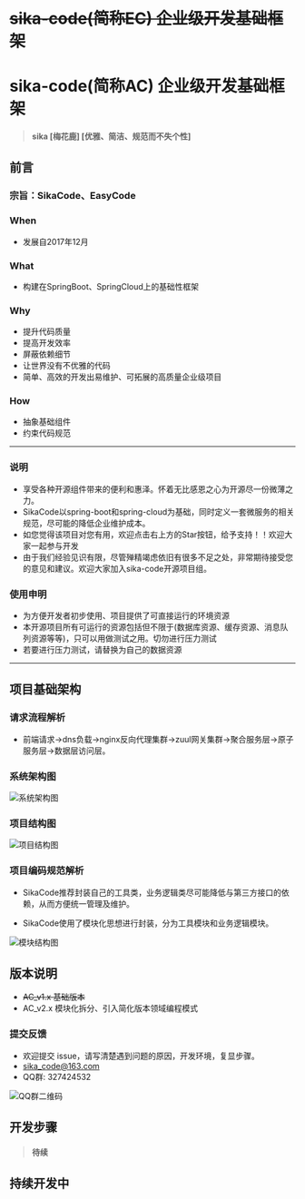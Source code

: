 # ~~sika-code(简称EC) 企业级开发基础框架~~

# sika-code(简称AC) 企业级开发基础框架

> #### sika [梅花鹿] [优雅、简洁、规范而不失个性]

## 前言

### 宗旨：SikaCode、EasyCode

### When

- 发展自2017年12月

### What

- 构建在SpringBoot、SpringCloud上的基础性框架

### Why

- 提升代码质量
- 提高开发效率
- 屏蔽依赖细节
- 让世界没有不优雅的代码
- 简单、高效的开发出易维护、可拓展的高质量企业级项目

### How

- 抽象基础组件
- 约束代码规范

---

###    说明

- 享受各种开源组件带来的便利和惠泽。怀着无比感恩之心为开源尽一份微薄之力。
- SikaCode以spring-boot和spring-cloud为基础，同时定义一套微服务的相关规范，尽可能的降低企业维护成本。
- 如您觉得该项目对您有用，欢迎点击右上方的Star按钮，给予支持！！欢迎大家一起参与开发
- 由于我们经验见识有限，尽管殚精竭虑依旧有很多不足之处，非常期待接受您的意见和建议。欢迎大家加入sika-code开源项目组。

###     使用申明
- 为方便开发者初步使用、项目提供了可直接运行的环境资源
- 本开源项目所有可运行的资源包括但不限于(数据库资源、缓存资源、消息队列资源等等)，只可以用做测试之用。切勿进行压力测试
- 若要进行压力测试，请替换为自己的数据资源

---

## 项目基础架构

###  请求流程解析

- 前端请求->dns负载->nginx反向代理集群->zuul网关集群->聚合服务层->原子服务层->数据层访问层。


### 系统架构图

![系统架构图](sika-file/结构图/系统架构设计.png)

### 项目结构图

![项目结构图](sika-file/结构图/项目结构图.png)

###  项目编码规范解析

- SikaCode推荐封装自己的工具类，业务逻辑类尽可能降低与第三方接口的依赖，从而方便统一管理及维护。

- SikaCode使用了模块化思想进行封装，分为工具模块和业务逻辑模块。


![模块结构图](sika-file/结构图/模块结构图.png)


## 版本说明
- ~~AC_v1.x 基础版本~~
- AC_v2.x 模块化拆分、引入简化版本领域编程模式

### 提交反馈
- 欢迎提交 issue，请写清楚遇到问题的原因，开发环境，复显步骤。
- sika_code@163.com
- QQ群: 327424532

![QQ群二维码](sika-file/其他/QQ群二维码.jpg)

## 开发步骤

>#### 待续


## 持续开发中
